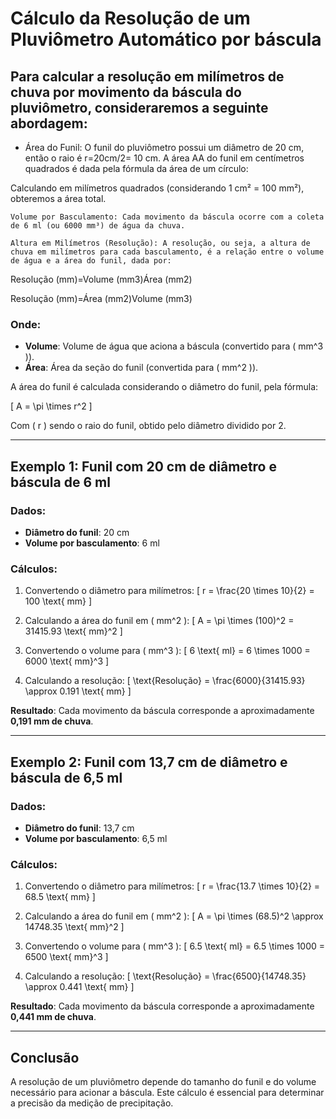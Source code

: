 
# Cálculo da Resolução de um Pluviômetro Automático por báscula

## Para calcular a resolução em milímetros de chuva por movimento da báscula do pluviômetro, consideraremos a seguinte abordagem:

* Área do Funil: O funil do pluviômetro possui um diâmetro de 20 cm, então o raio é r=20cm/2= 10 cm. A área AA do funil em centímetros quadrados é dada pela fórmula da área de um círculo:



Calculando em milímetros quadrados (considerando 1 cm² = 100 mm²), obteremos a área total.

    Volume por Basculamento: Cada movimento da báscula ocorre com a coleta de 6 ml (ou 6000 mm³) de água da chuva.

    Altura em Milímetros (Resolução): A resolução, ou seja, a altura de chuva em milímetros para cada basculamento, é a relação entre o volume de água e a área do funil, dada por:
   
Resolução (mm)=Volume (mm3)Área (mm2)
   
Resolução (mm)=Área (mm2)Volume (mm3)​



### Onde:
- **Volume**: Volume de água que aciona a báscula (convertido para \( mm^3 \)).
- **Área**: Área da seção do funil (convertida para \( mm^2 \)).

A área do funil é calculada considerando o diâmetro do funil, pela fórmula:

\[
A = \pi \times r^2
\]

Com \( r \) sendo o raio do funil, obtido pelo diâmetro dividido por 2.

---

## Exemplo 1: Funil com 20 cm de diâmetro e báscula de 6 ml

### Dados:
- **Diâmetro do funil**: 20 cm
- **Volume por basculamento**: 6 ml

### Cálculos:
1. Convertendo o diâmetro para milímetros:
   \[
   r = \frac{20 \times 10}{2} = 100 \text{ mm}
   \]

2. Calculando a área do funil em \( mm^2 \):
   \[
   A = \pi \times (100)^2 = 31415.93 \text{ mm}^2
   \]

3. Convertendo o volume para \( mm^3 \):
   \[
   6 \text{ ml} = 6 \times 1000 = 6000 \text{ mm}^3
   \]

4. Calculando a resolução:
   \[
   \text{Resolução} = \frac{6000}{31415.93} \approx 0.191 \text{ mm}
   \]

**Resultado**: Cada movimento da báscula corresponde a aproximadamente **0,191 mm de chuva**.

---

## Exemplo 2: Funil com 13,7 cm de diâmetro e báscula de 6,5 ml

### Dados:
- **Diâmetro do funil**: 13,7 cm
- **Volume por basculamento**: 6,5 ml

### Cálculos:
1. Convertendo o diâmetro para milímetros:
   \[
   r = \frac{13.7 \times 10}{2} = 68.5 \text{ mm}
   \]

2. Calculando a área do funil em \( mm^2 \):
   \[
   A = \pi \times (68.5)^2 \approx 14748.35 \text{ mm}^2
   \]

3. Convertendo o volume para \( mm^3 \):
   \[
   6.5 \text{ ml} = 6.5 \times 1000 = 6500 \text{ mm}^3
   \]

4. Calculando a resolução:
   \[
   \text{Resolução} = \frac{6500}{14748.35} \approx 0.441 \text{ mm}
   \]

**Resultado**: Cada movimento da báscula corresponde a aproximadamente **0,441 mm de chuva**.

---

## Conclusão

A resolução de um pluviômetro depende do tamanho do funil e do volume necessário para acionar a báscula. Este cálculo é essencial para determinar a precisão da medição de precipitação.

